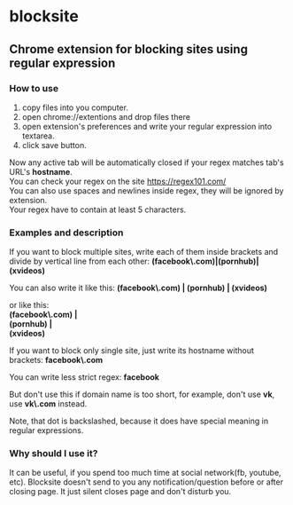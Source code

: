 # blocksite
## Chrome extension for blocking sites using regular expression
### How to use
1. copy files into you computer.
2. open chrome://extentions and drop files there
3. open extension's preferences and write your regular expression into textarea.
4. click save button.  

Now any active tab will be automatically closed if your regex matches tab's URL's **hostname**.  
You can check your regex on the site https://regex101.com/  
You can also use spaces and newlines inside regex, they will be ignored by extension.  
Your regex have to contain at least 5 characters.


### Examples and description
If you want to block multiple sites, write each of them inside brackets and divide by vertical line from each other:
**(facebook\\.com)|(pornhub)|(xvideos)**

You can also write it like this:
**(facebook\\.com) | (pornhub) | (xvideos)**

or like this:  
**(facebook\\.com) |**  
**(pornhub) |**  
**(xvideos)**   

If you want to block only single site, just write its hostname without brackets:
**facebook\\.com**

You can write less strict regex: **facebook**   

But don't use this if domain name is too short, for example, don't use **vk**, use **vk\\.com** instead.

Note, that dot is backslashed, because it does have special meaning in regular expressions.

### Why should I use it?
It can be useful, if you spend too much time at social network(fb, youtube, etc). Blocksite doesn't send to you any notification/question before or after closing page. It just silent closes page and don't disturb you.
